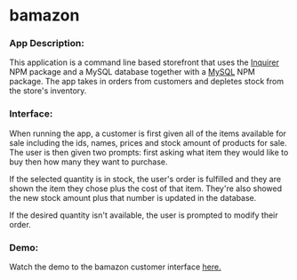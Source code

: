 # bamazon

### App Description:

This application is a command line based storefront that uses the [Inquirer](https://www.npmjs.com/package/inquirer) NPM package and a MySQL database together with a [MySQL](https://www.npmjs.com/package/mysql) NPM package. The app takes in orders from customers and depletes stock from the store's inventory.


### Interface:

When running the app, a customer is first given all of the items available for sale including the ids, names, prices and stock amount of products for sale. The user is then given two prompts: first asking what item they would like to buy then how many they want to purchase.

If the selected quantity is in stock, the user's order is fulfilled and they are shown the item they chose plus the cost of that item. They're also showed the new stock amount plus that number is updated in the database.

If the desired quantity isn't available, the user is prompted to modify their order.

### Demo:

Watch the demo to the bamazon customer interface [here.](https://drive.google.com/file/d/1gYyD06qjvUDW1RP7c4SJxvcaeKh-wDZI/view)
